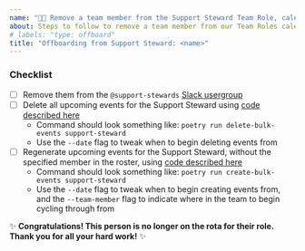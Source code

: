 ```yaml
---
name: "👋🏻 Remove a team member from the Support Steward Team Role, calendar and rota"
about: Steps to follow to remove a team member from our Team Roles calendar and rota
# labels: "type: offboard"
title: "Offboarding from Support Steward: <name>"
---
```


### Checklist

- [ ] Remove them from the `@support-stewards` [Slack usergroup](https://2i2c.slack.com/admin/user_groups)
- [ ] Delete all upcoming events for the Support Steward using [code described here](https://github.com/2i2c-org/team-roles-geekbot-sweep/blob/HEAD/README.md#delete_events_bulkpy)
  - Command should look something like: `poetry run delete-bulk-events support-steward`
  - Use the `--date` flag to tweak when to begin deleting events from
- [ ] Regenerate upcoming events for the Support Steward, without the specified member in the roster, using [code described here](https://github.com/2i2c-org/team-roles-geekbot-sweep/blob/HEAD/README.md#create_events_bulkpy)
  - Command should look something like: `poetry run create-bulk-events support-steward`
  - Use the `--date` flag to tweak when to begin creating events from, and the `--team-member` flag to indicate where in the team to begin cycling through from

:sparkles: **Congratulations! This person is no longer on the rota for their role. Thank you for all your hard work!** :sparkles:
